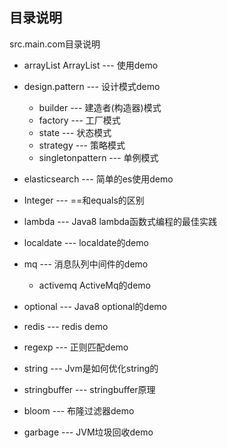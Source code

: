 ## 目录说明
src.main.com目录说明
- arrayList ArrayList --- 使用demo

- design.pattern --- 设计模式demo
    - builder  --- 建造者(构造器)模式
    - factory  --- 工厂模式
    - state    --- 状态模式 
    - strategy --- 策略模式
    - singletonpattern --- 单例模式
    
- elasticsearch --- 简单的es使用demo
- Integer --- ==和equals的区别
- lambda  --- Java8 lambda函数式编程的最佳实践
- localdate --- localdate的demo
- mq --- 消息队列中间件的demo
    - activemq ActiveMq的demo
- optional --- Java8 optional的demo
- redis --- redis demo
- regexp --- 正则匹配demo
- string --- Jvm是如何优化string的
- stringbuffer --- stringbuffer原理
- bloom --- 布隆过滤器demo
- garbage --- JVM垃圾回收demo 